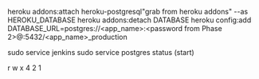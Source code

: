 heroku addons:attach heroku-postgresql"grab from heroku addons" --as HEROKU_DATABASE
heroku addons:detach DATABASE
heroku config:add DATABASE_URL=postgres://<app_name>:<password from Phase 2>@<endpoint>:5432/<app_name>_production

sudo service jenkins
sudo service postgres status (start)

r w x
4 2 1
